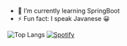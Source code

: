 

<!--
**aimanhey/aimanhey** is a ✨ _special_ ✨ repository because its `README.md` (this file) appears on your GitHub profile.

Here are some ideas to get you started:

- 🔭 I’m currently working on ...
- 🌱 I’m currently learning ...
- 👯 I’m looking to collaborate on ...
- 🤔 I’m looking for help with ...
- 💬 Ask me about ...
- 📫 How to reach me: ...
- 😄 Pronouns: ...
- ⚡ Fun fact: ...
Beginner but finding for a job 😄
![GitHub stats](https://github-readme-stats.vercel.app/api?username=aimanhey&show_icons=true)
-->


- 🌱 I’m currently learning SpringBoot
- ⚡ Fun fact: I speak Javanese 😀


![Top Langs](https://github-readme-stats.vercel.app/api/top-langs/?username=aimanhey&layout=compact)
[![Spotify](https://novatorem-aimanhey.vercel.app/api/spotify)](https://open.spotify.com/user/zww0ynfsuo2mtk598pl379ek2)

